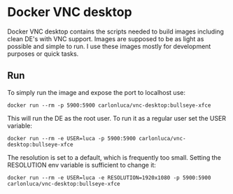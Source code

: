# Docker VNC desktop

Docker VNC desktop contains the scripts needed to build images including clean DE's with VNC support. Images are supposed to be as light as possible and simple to run. I use these images mostly for development purposes or quick tasks.

## Run

To simply run the image and expose the port to localhost use:

```docker run --rm -p 5900:5900 carlonluca/vnc-desktop:bullseye-xfce```

This will run the DE as the root user. To run it as a regular user set the USER variable:

```docker run --rm -e USER=luca -p 5900:5900 carlonluca/vnc-desktop:bullseye-xfce```

The resolution is set to a default, which is frequently too small. Setting the RESOLUTION env variable is sufficient to change it:

```docker run --rm -e USER=luca -e RESOLUTION=1920x1080 -p 5900:5900 carlonluca/vnc-desktop:bullseye-xfce```